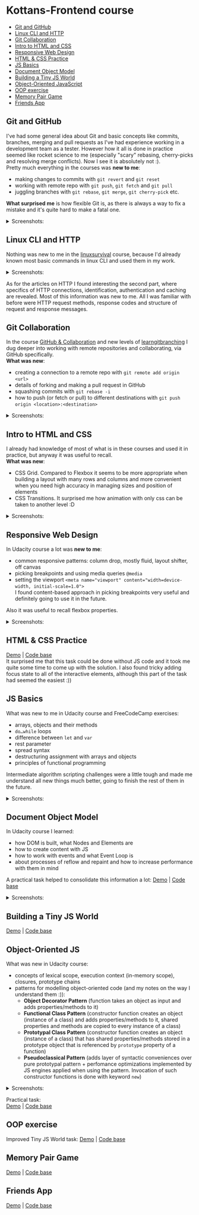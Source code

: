 # Kottans-Frontend course

- [Git and GitHub](#git-and-github)
- [Linux CLI and HTTP](#linux-cli-and-http)
- [Git Collaboration](#git-collaboration)
- [Intro to HTML and CSS](#intro-to-html-and-css)
- [Responsive Web Design](#responsive-web-design)
- [HTML & CSS Practice](#html--css-practice)
- [JS Basics](#js-basics)
- [Document Object Model](#document-object-model)
- [Building a Tiny JS World](#building-a-tiny-js-world)
- [Object-Oriented JavaScript](#object-oriented-js)
- [OOP exercise](#oop-exercise)
- [Memory Pair Game](#memory-pair-game)
- [Friends App](#friends-app)

## Git and GitHub

I've had some general idea about Git and basic concepts like commits, branches, merging and pull requests as I've had experience working in a development team as a tester. However how it all is done in practice seemed like rocket science to me (especially "scary" rebasing, cherry-picks and resolving merge conflicts). Now I see it is absolutely not :).  
Pretty much everything in the courses was **new to me**:

- making changes to commits with `git revert` and `git reset`
- working with remote repo with `git push`, `git fetch` and `git pull`
- juggling branches with `git rebase`, `git merge`, `git cherry-pick` etc.

**What surprised me** is how flexible Git is, as there is always a way to fix a mistake and it's quite hard to make a fatal one.

<details>
 <summary>Screenshots:</summary>  
 
 ### Version Control with Git at [udacity](https://www.udacity.com/course/version-control-with-git--ud123)
 ![git-udacity](http://joxi.ru/J2by0PocVM1ygm.png)

### Learn Git Branching at [learngitbranching](https://learngitbranching.js.org/)

![git-learngitbranching](http://joxi.ru/Vm6zg8EivK6dMm.png)
![git-learngitbranching](http://joxi.ru/5mdolPVC8JdVXr.png)

</details>

## Linux CLI and HTTP

Nothing was new to me in the [linuxsurvival](https://linuxsurvival.com/) course, because I'd already known most basic commands in linux CLI and used them in my work.

<details>
 <summary>Screenshots:</summary> 
 
 | ![cli-shot-1](task_linux_cli/cli-1.png) | ![cli-shot-2](task_linux_cli/cli-2.png) |
 | --- | --- |
 | ![cli-shot-3](task_linux_cli/cli-3.png) | ![cli-shot-4](task_linux_cli/cli-4.png) |
 
</details>

As for the articles on HTTP I found interesting the second part, where specifics of HTTP connections, identification, authentication and caching are revealed. Most of this information was new to me. All I was familiar with before were HTTP request methods, response codes and structure of request and response messages.

## Git Collaboration

In the course [GitHub & Collaboration](https://classroom.udacity.com/courses/ud456) and new levels of [learngitbranching](https://learngitbranching.js.org/) I dug deeper into working with remote repositories and collaborating, via GitHub specifically.  
**What was new**:

- creating a connection to a remote repo with `git remote add origin <url>`
- details of forking and making a pull request in GitHub
- squashing commits with `git rebase -i`
- how to push (or fetch or pull) to different destinations with `git push origin <location>:<destination>`

<details>
 <summary>Screenshots:</summary> 
 
![git colab udacity](task_git_collaboration/git-colab-udacity.png)
![git learngitbranching 1](task_git_collaboration/git-colab-lgb-1.png)
![git learngitbranching 2](task_git_collaboration/git-colab-lgb-2.png)
 
</details>

## Intro to HTML and CSS

I already had knowledge of most of what is in these courses and used it in practice, but anyway it was useful to recall.  
**What was new**:

- CSS Grid. Compared to Flexbox it seems to be more appropriate when building a layout with many rows and columns and more convenient when you need high accuracy in managing sizes and position of elements
- CSS Transitions. It surprised me how animation with only css can be taken to another level :D

<details>
 <summary>Screenshots:</summary> 
 
![css/html udacity](task_html_css_intro/html-css-udacity.png)
![learn html codecademy](task_html_css_intro/html-css-ca-1.png)
![learn css codecademy](task_html_css_intro/html-css-ca-2.png)
 
</details>

## Responsive Web Design

In Udacity course a lot was **new to me**:

- common responsive patterns: column drop, mostly fluid, layout shifter, off canvas
- picking breakpoints and using media queries `@media`
- setting the viewport `<meta name="viewport" content="width=device-width, initial-scale=1.0">`  
  I found content-based approach in picking breakpoints very useful and definitely going to use it in the future.

Also it was useful to recall flexbox properties.

<details>
 <summary>Screenshots:</summary> 
 
![udacity responsive web design](task_responsive_web_design/udacity_responsive_web_design.png)
![flexbox froggy](task_responsive_web_design/flexbox-froggy.png)
 
</details>

## HTML & CSS Practice

[Demo](https://vakulinina.github.io/kottans-html-css-popup/) | [Code base](https://github.com/vakulinina/kottans-html-css-popup)  
It surprised me that this task could be done without JS code and it took me quite some time to come up with the solution. I also found tricky adding focus state to all of the interactive elements, although this part of the task had seemed the easiest :))

## JS Basics

What was new to me in Udacity course and FreeCodeCamp exercises:
- arrays, objects and their methods
- `do…while` loops
- difference between `let` and `var`
- rest parameter
- spread syntax
- destructuring assignment with arrays and objects
- principles of functional programming  

Intermediate algorithm scripting challenges were a little tough and made me understand all new things much better, going to finish the rest of them in the future.

<details>
 <summary>Screenshots:</summary> 
 
![udacity intro to js](task_js_basics/udacity_intro_js.png)
![freecodecamp js basics](task_js_basics/freecodecamp.png)
 
</details>

## Document Object Model

In Udacity course I learned:  
- how DOM is built, what Nodes and Elements are
- how to create content with JS
- how to work with events and what Event Loop is
- about processes of reflow and repaint and how to increase performance with them in mind  

A practical task helped to consolidate this information a lot:
[Demo](https://vakulinina.github.io/kottans-js-dom/) | [Code base](https://github.com/vakulinina/kottans-js-dom)

<details>
 <summary>Screenshots:</summary> 
 
![udacity dom](task_js_dom/freecodecamp_2.png)
![freecodecamp challenges](task_js_dom/udacity_dom.png)
 
</details>

## Building a Tiny JS World

[Demo](https://vakulinina.github.io/a-tiny-JS-world/) | [Code base](https://github.com/vakulinina/a-tiny-JS-world)

## Object-Oriented JS

What was new in Udacity course:  
- concepts of lexical scope, execution context (in-memory scope), closures, prototype chains
- patterns for modelling object-oriented code (and my notes on the way I understand them :)):
  - **Object Decorator Pattern** (function takes an object as input and adds properties/methods to it)
  - **Functional Class Pattern** (constructor function creates an object (instance of a class) and adds properties/methods to it, shared properties and methods are copied to every instance of a class)
  - **Prototypal Class Pattern** (constructor function creates an object (instance of a class) that has shared properties/methods stored in a prototype object that is referenced by `prototype` property of a function)
  - **Pseudoclassical Pattern** (adds layer of syntactic conveniences over pure prototypal pattern + perfomance optimizations implemented by JS engines applied when using the pattern. Invocation of such constructor functions is done with keyword `new`)

<details>
 <summary>Screenshots:</summary> 
 
![udacity oop](task_js_oop/udacity_oop.png)
![codewars profile](task_js_oop/codewars.png)
 
</details>

Practical task:  
[Demo](https://vakulinina.github.io/frontend-nanodegree-arcade-game/) | [Code base](https://github.com/vakulinina/frontend-nanodegree-arcade-game)

## OOP exercise

Improved Tiny JS World task:
[Demo](https://vakulinina.github.io/a-tiny-JS-world/) | [Code base](https://github.com/vakulinina/a-tiny-JS-world)

## Memory Pair Game

[Demo](https://vakulinina.github.io/kottans-memory-pair-game/) | [Code base](https://github.com/vakulinina/kottans-memory-pair-game)

## Friends App

[Demo](https://vakulinina.github.io/kottans-friends-app/) | [Code base](https://github.com/vakulinina/kottans-friends-app)
